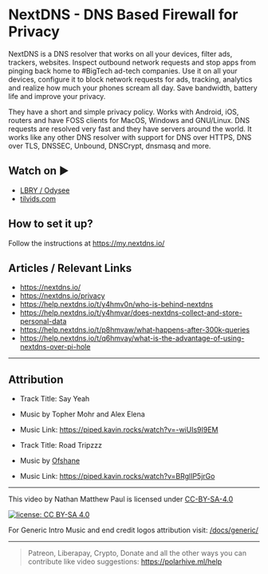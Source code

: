 # NextDNS - DNS Based Firewall for Privacy

NextDNS is a DNS resolver that works on all your devices, filter ads, trackers, websites. Inspect outbound network requests and stop apps from pinging back home to #BigTech ad-tech companies. Use it on all your devices, configure it to block network requests for ads, tracking, analytics and realize how much your phones scream all day. Save bandwidth, battery life and improve your privacy.

They have a short and simple privacy policy. Works with Android, iOS, routers and have FOSS clients for MacOS, Windows and GNU/Linux. DNS requests are resolved very fast and they have servers around the world. It works like any other DNS resolver with support for DNS over HTTPS, DNS over TLS, DNSSEC, Unbound, DNSCrypt, dnsmasq and more.

## Watch on ▶️

- [LBRY / Odysee](https://odysee.com/@polarhive:e/nextdns-dns-firewall-for-privacy:7/)
- [tilvids.com](https://tilvids.com/videos/watch/1825584e-6b03-4484-8717-279aa13c287f/)

## How to set it up?

Follow the instructions at <https://my.nextdns.io/>

## Articles / Relevant Links

- <https://nextdns.io/>
- <https://nextdns.io/privacy>
- <https://help.nextdns.io/t/y4hmv0n/who-is-behind-nextdns>
- <https://help.nextdns.io/t/y4hmvar/does-nextdns-collect-and-store-personal-data>
- <https://help.nextdns.io/t/p8hmvaw/what-happens-after-300k-queries>
- <https://help.nextdns.io/t/q6hmvay/what-is-the-advantage-of-using-nextdns-over-pi-hole>

---

## Attribution

- Track Title: Say Yeah
- Music by Topher Mohr and Alex Elena
- Music Link: <https://piped.kavin.rocks/watch?v=-wiUIs9I9EM>

- Track Title: Road Tripzzz
- Music by [Ofshane](https://piped.kavin.rocks/channel/UC34Wh4ysdP50H-ThbZFFfsA)
- Music Link: <https://piped.kavin.rocks/watch?v=BRglIP5jrGo>

---
This video by Nathan Matthew Paul is licensed under [CC-BY-SA-4.0](https://creativecommons.org/licenses/by-sa/4.0/)

[![license: CC BY-SA 4.0](https://polarhive.ml/assets/badges/cc-by-sa-4.svg)](https://creativecommons.org/licenses/by-sa/4.0/)

For Generic Intro Music and end credit logos attribution visit: [/docs/generic/](https://codeberg.org/polarhive/videos/src/branch/main/docs/generic)

---
> Patreon, Liberapay, Crypto, Donate and all the other ways you can contribute like video suggestions: <https://polarhive.ml/help>
